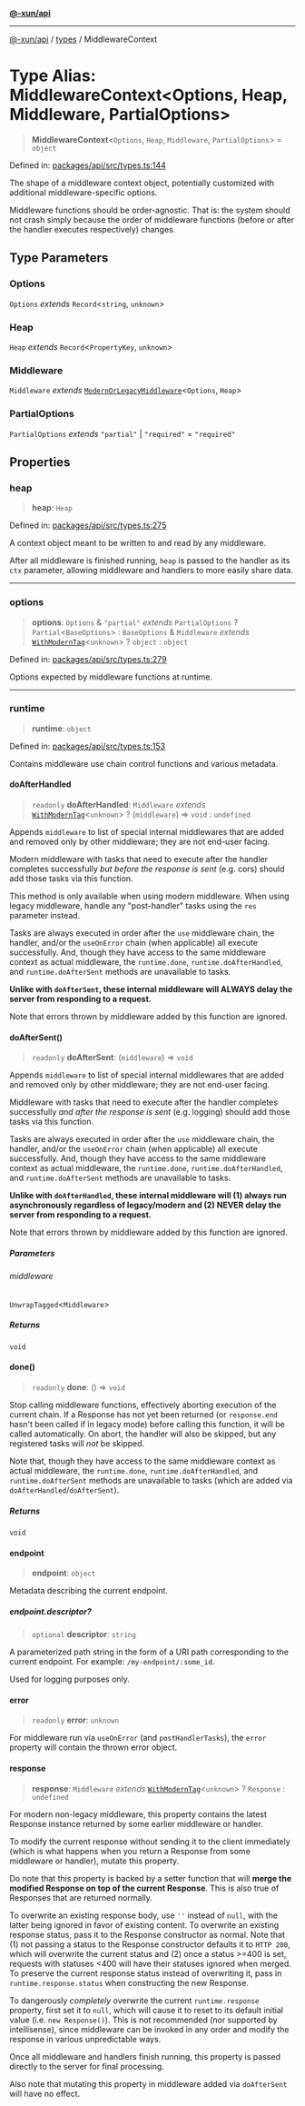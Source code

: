 [**@-xun/api**](../../README.md)

***

[@-xun/api](../../README.md) / [types](../README.md) / MiddlewareContext

# Type Alias: MiddlewareContext\<Options, Heap, Middleware, PartialOptions\>

> **MiddlewareContext**\<`Options`, `Heap`, `Middleware`, `PartialOptions`\> = `object`

Defined in: [packages/api/src/types.ts:144](https://github.com/Xunnamius/api-utils/blob/57bcbde0493ed3285651262eed2a32e963f10249/packages/api/src/types.ts#L144)

The shape of a middleware context object, potentially customized with
additional middleware-specific options.

Middleware functions should be order-agnostic. That is: the system should not
crash simply because the order of middleware functions (before or after the
handler executes respectively) changes.

## Type Parameters

### Options

`Options` *extends* `Record`\<`string`, `unknown`\>

### Heap

`Heap` *extends* `Record`\<`PropertyKey`, `unknown`\>

### Middleware

`Middleware` *extends* [`ModernOrLegacyMiddleware`](ModernOrLegacyMiddleware.md)\<`Options`, `Heap`\>

### PartialOptions

`PartialOptions` *extends* `"partial"` \| `"required"` = `"required"`

## Properties

### heap

> **heap**: `Heap`

Defined in: [packages/api/src/types.ts:275](https://github.com/Xunnamius/api-utils/blob/57bcbde0493ed3285651262eed2a32e963f10249/packages/api/src/types.ts#L275)

A context object meant to be written to and read by any middleware.

After all middleware is finished running, `heap` is passed to the handler
as its `ctx` parameter, allowing middleware and handlers to more easily
share data.

***

### options

> **options**: `Options` & `"partial"` *extends* `PartialOptions` ? `Partial`\<`BaseOptions`\> : `BaseOptions` & `Middleware` *extends* [`WithModernTag`](WithModernTag.md)\<`unknown`\> ? `object` : `object`

Defined in: [packages/api/src/types.ts:279](https://github.com/Xunnamius/api-utils/blob/57bcbde0493ed3285651262eed2a32e963f10249/packages/api/src/types.ts#L279)

Options expected by middleware functions at runtime.

***

### runtime

> **runtime**: `object`

Defined in: [packages/api/src/types.ts:153](https://github.com/Xunnamius/api-utils/blob/57bcbde0493ed3285651262eed2a32e963f10249/packages/api/src/types.ts#L153)

Contains middleware use chain control functions and various metadata.

#### doAfterHandled

> `readonly` **doAfterHandled**: `Middleware` *extends* [`WithModernTag`](WithModernTag.md)\<`unknown`\> ? (`middleware`) => `void` : `undefined`

Appends `middleware` to list of special internal middlewares that are
added and removed only by other middleware; they are not end-user facing.

Modern middleware with tasks that need to execute after the handler
completes successfully _but before the response is sent_ (e.g. cors)
should add those tasks via this function.

This method is only available when using modern middleware. When using
legacy middleware, handle any "post-handler" tasks using the `res`
parameter instead.

Tasks are always executed in order after the `use` middleware chain, the
handler, and/or the `useOnError` chain (when applicable) all execute
successfully. And, though they have access to the same middleware context
as actual middleware, the `runtime.done`, `runtime.doAfterHandled`, and
`runtime.doAfterSent` methods are unavailable to tasks.

**Unlike with `doAfterSent`, these internal middleware will ALWAYS delay
the server from responding to a request.**

Note that errors thrown by middleware added by this function are ignored.

#### doAfterSent()

> `readonly` **doAfterSent**: (`middleware`) => `void`

Appends `middleware` to list of special internal middlewares that are
added and removed only by other middleware; they are not end-user facing.

Middleware with tasks that need to execute after the handler completes
successfully _and after the response is sent_ (e.g. logging) should add
those tasks via this function.

Tasks are always executed in order after the `use` middleware chain, the
handler, and/or the `useOnError` chain (when applicable) all execute
successfully. And, though they have access to the same middleware context
as actual middleware, the `runtime.done`, `runtime.doAfterHandled`, and
`runtime.doAfterSent` methods are unavailable to tasks.

**Unlike with `doAfterHandled`, these internal middleware will (1) always
run asynchronously regardless of legacy/modern and (2) NEVER delay the
server from responding to a request.**

Note that errors thrown by middleware added by this function are ignored.

##### Parameters

###### middleware

`UnwrapTagged`\<`Middleware`\>

##### Returns

`void`

#### done()

> `readonly` **done**: () => `void`

Stop calling middleware functions, effectively aborting execution of the
current chain. If a Response has not yet been returned (or
`response.end` hasn't been called if in legacy mode) before calling this
function, it will be called automatically. On abort, the handler will
also be skipped, but any registered tasks will _not_ be skipped.

Note that, though they have access to the same middleware context as
actual middleware, the `runtime.done`, `runtime.doAfterHandled`, and
`runtime.doAfterSent` methods are unavailable to tasks (which are added
via `doAfterHandled`/`doAfterSent`).

##### Returns

`void`

#### endpoint

> **endpoint**: `object`

Metadata describing the current endpoint.

##### endpoint.descriptor?

> `optional` **descriptor**: `string`

A parameterized path string in the form of a URI path corresponding to
the current endpoint. For example: `/my-endpoint/:some_id`.

Used for logging purposes only.

#### error

> `readonly` **error**: `unknown`

For middleware run via `useOnError` (and `postHandlerTasks`), the `error`
property will contain the thrown error object.

#### response

> **response**: `Middleware` *extends* [`WithModernTag`](WithModernTag.md)\<`unknown`\> ? `Response` : `undefined`

For modern non-legacy middleware, this property contains the latest
Response instance returned by some earlier middleware or handler.

To modify the current response without sending it to the client
immediately (which is what happens when you return a Response
from some middleware or handler), mutate this property.

Do note that this property is backed by a setter function that will
**merge the modified Response on top of the current
Response**. This is also true of Responses that are
returned normally.

To overwrite an existing response body, use `''` instead of `null`, with
the latter being ignored in favor of existing content. To overwrite an
existing response status, pass it to the Response constructor as
normal. Note that (1) not passing a status to the Response
constructor defaults it to `HTTP 200`, which will overwrite the current
status and (2) once a status >=400 is set, requests with statuses <400
will have their statuses ignored when merged. To preserve the current
response status instead of overwriting it, pass in
`runtime.response.status` when constructing the new Response.

To dangerously _completely_ overwrite the current `runtime.response`
property, first set it to `null`, which will cause it to reset to its
default initial value (i.e. `new Response()`). This is not recommended
(nor supported by intellisense), since middleware can be invoked in any
order and modify the response in various unpredictable ways.

Once all middleware and handlers finish running, this property is passed
directly to the server for final processing.

Also note that mutating this property in middleware added via
`doAfterSent` will have no effect.
